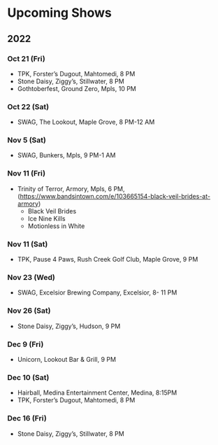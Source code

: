 <h1 id="upcoming-shows">Upcoming Shows</h1>
<h2 id="section">2022</h2>
<h3 id="oct-21-fri">Oct 21 (Fri)</h3>
<ul>
<li>TPK, Forster’s Dugout, Mahtomedi, 8 PM</li>
<li>Stone Daisy, Ziggy’s, Stillwater, 8 PM</li>
<li>Gothtoberfest, Ground Zero, Mpls, 10 PM</li>
</ul>
<h3 id="oct-22-sat">Oct 22 (Sat)</h3>
<ul>
<li>SWAG, The Lookout, Maple Grove, 8 PM-12 AM</li>
</ul>
<h3 id="nov-5-sat">Nov 5 (Sat)</h3>
<ul>
<li>SWAG, Bunkers, Mpls, 9 PM-1 AM</li>
</ul>
<h3 id="nov-11-fri">Nov 11 (Fri)</h3>
<ul>
<li>Trinity of Terror, Armory, Mpls, 6 PM, (<a href="https://www.bandsintown.com/e/103665154-black-veil-brides-at-armory">https://www.bandsintown.com/e/103665154-black-veil-brides-at-armory</a>)
<ul>
<li>Black Veil Brides</li>
<li>Ice Nine Kills</li>
<li>Motionless in White</li>
</ul>
</li>
</ul>
<h3 id="nov-11-sat">Nov 11 (Sat)</h3>
<ul>
<li>TPK, Pause 4 Paws, Rush Creek Golf Club, Maple Grove, 9 PM</li>
</ul>
<h3 id="nov-23-wed">Nov 23 (Wed)</h3>
<ul>
<li>SWAG, Excelsior Brewing Company, Excelsior, 8- 11 PM</li>
</ul>
<h3 id="nov-26-sat">Nov 26 (Sat)</h3>
<ul>
<li>Stone Daisy, Ziggy’s, Hudson, 9 PM</li>
</ul>
<h3 id="dec-9-fri">Dec 9 (Fri)</h3>
<ul>
<li>Unicorn, Lookout Bar &amp; Grill, 9 PM</li>
</ul>
<h3 id="dec-10-sat">Dec 10 (Sat)</h3>
<ul>
<li>Hairball, Medina Entertainment Center, Medina, 8:15PM</li>
<li>TPK, Forster’s Dugout, Mahtomedi, 8 PM</li>
</ul>
<h3 id="dec-16-fri">Dec 16 (Fri)</h3>
<ul>
<li>Stone Daisy, Ziggy’s, Stillwater, 8 PM</li>
</ul>

